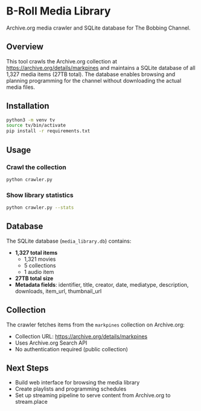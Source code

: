 # B-Roll Media Library

Archive.org media crawler and SQLite database for The Bobbing Channel.

## Overview

This tool crawls the Archive.org collection at https://archive.org/details/markpines and maintains a SQLite database of all 1,327 media items (27TB total). The database enables browsing and planning programming for the channel without downloading the actual media files.

## Installation

```bash
python3 -m venv tv
source tv/bin/activate
pip install -r requirements.txt
```

## Usage

### Crawl the collection
```bash
python crawler.py
```

### Show library statistics
```bash
python crawler.py --stats
```

## Database

The SQLite database (`media_library.db`) contains:

- **1,327 total items**
  - 1,321 movies
  - 5 collections
  - 1 audio item
- **27TB total size**
- **Metadata fields**: identifier, title, creator, date, mediatype, description, downloads, item_url, thumbnail_url

## Collection

The crawler fetches items from the `markpines` collection on Archive.org:
- Collection URL: https://archive.org/details/markpines
- Uses Archive.org Search API
- No authentication required (public collection)

## Next Steps

- Build web interface for browsing the media library
- Create playlists and programming schedules
- Set up streaming pipeline to serve content from Archive.org to stream.place